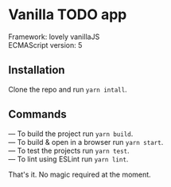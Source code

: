 # Vanilla TODO app

Framework: lovely vanillaJS  
ECMAScript version: 5

## Installation
Clone the repo and run `yarn intall`.

## Commands
— To build the project run `yarn build`.  
— To build & open in a browser run `yarn start`.  
— To test the projects run `yarn test`.  
— To lint using ESLint run `yarn lint`.

That's it. No magic required at the moment.  
